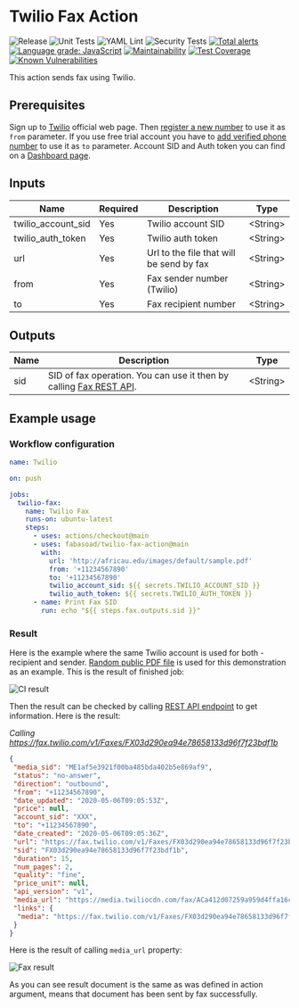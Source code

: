 # Twilio Fax Action

![Release](https://img.shields.io/github/v/release/fabasoad/twilio-fax-action?include_prereleases) ![Unit Tests](https://github.com/fabasoad/twilio-fax-action/workflows/Unit%20Tests/badge.svg) ![YAML Lint](https://github.com/fabasoad/twilio-fax-action/workflows/YAML%20Lint/badge.svg) ![Security Tests](https://github.com/fabasoad/twilio-fax-action/workflows/Security%20Tests/badge.svg) [![Total alerts](https://img.shields.io/lgtm/alerts/g/fabasoad/twilio-fax-action.svg?logo=lgtm&logoWidth=18)](https://lgtm.com/projects/g/fabasoad/twilio-fax-action/alerts/) [![Language grade: JavaScript](https://img.shields.io/lgtm/grade/javascript/g/fabasoad/twilio-fax-action.svg?logo=lgtm&logoWidth=18)](https://lgtm.com/projects/g/fabasoad/twilio-fax-action/context:javascript) [![Maintainability](https://api.codeclimate.com/v1/badges/92c0b2f32ff15a3522bc/maintainability)](https://codeclimate.com/github/fabasoad/twilio-fax-action/maintainability) [![Test Coverage](https://api.codeclimate.com/v1/badges/92c0b2f32ff15a3522bc/test_coverage)](https://codeclimate.com/github/fabasoad/twilio-fax-action/test_coverage) [![Known Vulnerabilities](https://snyk.io/test/github/fabasoad/twilio-fax-action/badge.svg)](https://snyk.io/test/github/fabasoad/twilio-fax-action)

This action sends fax using Twilio.

## Prerequisites

Sign up to [Twilio](https://twilio.com) official web page. Then [register a new number](https://www.twilio.com/console/voice/numbers) to use it as `from` parameter. If you use free trial account you have to [add verified phone number](https://support.twilio.com/hc/en-us/articles/223180048-Adding-a-Verified-Phone-Number-or-Caller-ID-with-Twilio) to use it as `to` parameter. Account SID and Auth token you can find on a [Dashboard page](https://www.twilio.com/console).

## Inputs

| Name               | Required | Description                              | Type            |
|--------------------|----------|------------------------------------------|-----------------|
| twilio_account_sid | Yes      | Twilio account SID                       | &lt;String&gt;  |
| twilio_auth_token  | Yes      | Twilio auth token                        | &lt;String&gt;  |
| url                | Yes      | Url to the file that will be send by fax | &lt;String&gt;  |
| from               | Yes      | Fax sender number (Twilio)               | &lt;String&gt;  |
| to                 | Yes      | Fax recipient number                     | &lt;String&gt;  |

## Outputs

| Name | Description                                                                                                            | Type            |
|------|------------------------------------------------------------------------------------------------------------------------|-----------------|
| sid  | SID of fax operation. You can use it then by calling [Fax REST API](https://www.twilio.com/docs/fax/api/fax-resource). | &lt;String&gt;  |

## Example usage

### Workflow configuration

```yaml
name: Twilio

on: push

jobs:
  twilio-fax:
    name: Twilio Fax
    runs-on: ubuntu-latest
    steps:
      - uses: actions/checkout@main
      - uses: fabasoad/twilio-fax-action@main
        with:
          url: 'http://africau.edu/images/default/sample.pdf'
          from: '+11234567890'
          to: '+11234567890'
          twilio_account_sid: ${{ secrets.TWILIO_ACCOUNT_SID }}
          twilio_auth_token: ${{ secrets.TWILIO_AUTH_TOKEN }}
      - name: Print Fax SID
        run: echo "${{ steps.fax.outputs.sid }}"
```

### Result

Here is the example where the same Twilio account is used for both - recipient and sender. [Random public PDF file](http://africau.edu/images/default/sample.pdf) is used for this demonstration as an example. This is the result of finished job:

![CI result](https://raw.githubusercontent.com/fabasoad/twilio-fax-action/main/screenshots/screenshot1.png)

Then the result can be checked by calling [REST API endpoint](https://www.twilio.com/docs/fax/api/fax-resource#fetch-a-fax-resource) to get information. Here is the result:

_Calling <https://fax.twilio.com/v1/Faxes/FX03d290ea94e78658133d96f7f23bdf1b>_

```json
{
 "media_sid": "ME1af5e3921f00ba485bda402b5e869af9",
 "status": "no-answer",
 "direction": "outbound",
 "from": "+11234567890",
 "date_updated": "2020-05-06T09:05:53Z",
 "price": null,
 "account_sid": "XXX",
 "to": "+11234567890",
 "date_created": "2020-05-06T09:05:36Z",
 "url": "https://fax.twilio.com/v1/Faxes/FX03d290ea94e78658133d96f7f23bdf1b",
 "sid": "FX03d290ea94e78658133d96f7f23bdf1b",
 "duration": 15,
 "num_pages": 2,
 "quality": "fine",
 "price_unit": null,
 "api_version": "v1",
 "media_url": "https://media.twiliocdn.com/fax/ACa412d07259a959d4ffa16cbc495906b2/eaf7542ade2c338d8d2cc76fcbf883e62c31336e60cb236f86ed66c8154ea9fb836fd88367880911529bdafed0e76cd34272123a4d656db61b120b95eaa3e069?X-Amz-Security-Token=<token>&X-Amz-Algorithm=AWS4-HMAC-SHA256&X-Amz-Date=20200506T090728Z&X-Amz-SignedHeaders=host&X-Amz-Expires=7200&X-Amz-Credential=<credential>&X-Amz-Signature=<signature>",
 "links": {
  "media": "https://fax.twilio.com/v1/Faxes/FX03d290ea94e78658133d96f7f23bdf1b/Media"
 }
}
```

Here is the result of calling `media_url` property:

![Fax result](https://raw.githubusercontent.com/fabasoad/twilio-fax-action/main/screenshots/screenshot2.png)

As you can see result document is the same as was defined in action argument, means that document has been sent by fax successfully.
